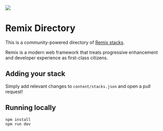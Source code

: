 ![](https://github.com/nshki/remix-directory/blob/main/public/assets/og.png?raw=true)

# Remix Directory

This is a community-powered directory of [Remix stacks](https://remix.run/stacks).

Remix is a modern web framework that treats progressive enhancement and developer experience as first-class citizens.

## Adding your stack

Simply add relevant changes to `content/stacks.json` and open a pull request!

## Running locally

```
npm install
npm run dev
```
